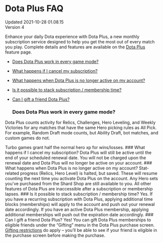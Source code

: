 # Dota Plus FAQ
Updated 2021-10-28 01.08.15  
Version 4  

Enhance your daily Dota experience with Dota Plus, a new monthly subscription service designed to help you get the most out of every match you play. Complete details and features are available on the [Dota Plus](https://www.dota2.com/plus) feature page.  
  
* [Does Dota Plus work in every game mode?](#mode)
* [What happens if I cancel my subscription?](#cancelsub)
* [What happens when Dota Plus is no longer active on my account?](#inactive)
* [Is it possible to stack subscription / membership time?](#stack)
* [Can I gift a friend Dota Plus?](#gift)
  
  
  ### Does Dota Plus work in every game mode?
Dota Plus counts activity for Relics, Challenges, Hero Leveling, and Weekly Victories for any matches that have the same Hero picking rules as All Pick. For example, Random Draft mode counts, but Ability Draft, bot matches, and custom games do not.  
  
Turbo games grant half the normal hero xp for wins/losses.     ### What happens if I cancel my subscription?
Dota Plus will still be active until the end of your scheduled renewal date. You will not be charged upon the renewal date and Dota Plus will no longer be active on your account.    ### What happens when Dota Plus is no longer active on my account?
Stat-related progress (Relics, Hero Level) is halted, but saved. These will resume counting the next time you activate Dota Plus on the account. Any Hero sets you've purchased from the Shard Shop are still available to you. All other features of Dota Plus are inaccessible after a subscription or membership lapses.    ### Is it possible to stack subscription / membership time?
Yes. If you have a recurring subscription with Dota Plus, applying additional time blocks (memberships) will apply to the account and push out your renewal date accordingly. If you have an active Dota Plus membership, applying additional memberships will push out the expiration date accordingly.    ### Can I gift a friend Dota Plus?
Yes! You can gift Dota Plus memberships to eligible friends under the “Gifting” menu in the Dota Plus purchase screen. [Gifting restrictions](https://support.steampowered.com/kb_article.php?p_faqid=549) do apply – you’ll be able to see if your friend is eligible in the purchase screen before making the purchase.